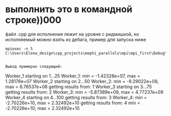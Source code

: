 # выполнить это в командной строке))000

файл .cpp для исполнения лежит на уровне с ридмишкой, но исполняемый можно взять из дебага, пример для запуска ниже


```CMD
mpiexec -n 5 C:\Users\Elena_design\cpp_projects\mephi_parallels\mpi\mpi_first\Debug\mpi_first.exe```


Вывод примерно следующий:
```
Worker_1 starting on 1...25
Worker_1: min = -1.42328e+07, max = 1.28176e+07
Worker_2 starting on 2...50
Worker_2: min = -9.29022e+08, max = 6.76537e+08
getting results from: 1
Worker_3 starting on 3...75
getting results from: 2
Worker_3: min = -5.87389e+09, max = 4.77237e+09
Worker_4 starting on 4...100
getting results from: 3
Worker_4: min = -2.70226e+10, max = 2.32492e+10
getting results from: 4
min = -2.70226e+10;     max = 2.32492e+10
```
